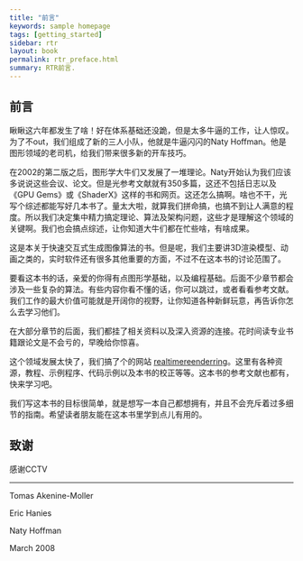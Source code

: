 ```yaml
---
title: "前言"
keywords: sample homepage
tags: [getting_started]
sidebar: rtr
layout: book
permalink: rtr_preface.html
summary: RTR前言.
---
```


## 前言

瞅瞅这六年都发生了啥！好在体系基础还没跪，但是太多牛逼的工作，让人惊叹。为了不out，我们组成了新的三人小队，他就是牛逼闪闪的Naty Hoffman。他是图形领域的老司机，给我们带来很多新的开车技巧。

在2002的第二版之后，图形学大牛们又发展了一堆理论。Naty开始认为我们应该多说说这些会议、论文。但是光参考文献就有350多篇，这还不包括日志以及《GPU Gems》或《ShaderX》这样的书和网页。这还怎么搞啊。啥也不干，光写个综述都能写好几本书了。量太大啦，就算我们拼命搞，也搞不到让人满意的程度。所以我们决定集中精力搞定理论、算法及架构问题，这些才是理解这个领域的关键啊。我们也会搞点综述，让你知道大牛们都在忙些啥，有啥成果。

这是本关于快速交互式生成图像算法的书。但是呢，我们主要讲3D渲染模型、动画之类的，实时软件还有很多其他重要的方面，不过不在这本书的讨论范围了。

要看这本书的话，亲爱的你得有点图形学基础，以及编程基础。后面不少章节都会涉及一些复杂的算法。有些内容你看不懂的话，你可以跳过，或者看看参考文献。我们工作的最大价值可能就是开阔你的视野，让你知道各种新鲜玩意，再告诉你怎么去学习他们。

在大部分章节的后面，我们都挂了相关资料以及深入资源的连接。花时间读专业书籍跟论文是不会亏的，早晚给你惊喜。

这个领域发展太快了，我们搞了个的网站 [realtimereenderring](http://www.realtimerendering.com)。这里有各种资源，教程、示例程序、代码示例以及本书的校正等等。这本书的参考文献也都有，快来学习吧。

我们写这本书的目标很简单，就是想写一本自己都想拥有，并且不会充斥着过多细节的指南。希望读者朋友能在这本书里学到点儿有用的。


## 致谢
感谢CCTV

------
Tomas Akenine-Moller

Eric Hanies

Naty Hoffman

March 2008
